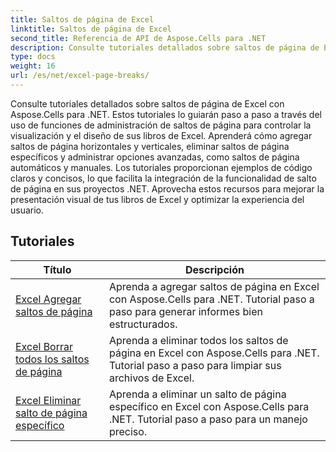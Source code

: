 ```yaml
---
title: Saltos de página de Excel
linktitle: Saltos de página de Excel
second_title: Referencia de API de Aspose.Cells para .NET
description: Consulte tutoriales detallados sobre saltos de página de Excel con Aspose.Cells para .NET. Mejore el diseño de sus libros de Excel con facilidad.
type: docs
weight: 16
url: /es/net/excel-page-breaks/
---
```

Consulte tutoriales detallados sobre saltos de página de Excel con Aspose.Cells para .NET. Estos tutoriales lo guiarán paso a paso a través del uso de funciones de administración de saltos de página para controlar la visualización y el diseño de sus libros de Excel. Aprenderá cómo agregar saltos de página horizontales y verticales, eliminar saltos de página específicos y administrar opciones avanzadas, como saltos de página automáticos y manuales. Los tutoriales proporcionan ejemplos de código claros y concisos, lo que facilita la integración de la funcionalidad de salto de página en sus proyectos .NET. Aprovecha estos recursos para mejorar la presentación visual de tus libros de Excel y optimizar la experiencia del usuario.

## Tutoriales 
| Título | Descripción |
| --- | --- |
| [Excel Agregar saltos de página](./excel-add-page-breaks/) | Aprenda a agregar saltos de página en Excel con Aspose.Cells para .NET. Tutorial paso a paso para generar informes bien estructurados. |  
| [Excel Borrar todos los saltos de página](./excel-clear-all-page-breaks/) | Aprenda a eliminar todos los saltos de página en Excel con Aspose.Cells para .NET. Tutorial paso a paso para limpiar sus archivos de Excel. |  
| [Excel Eliminar salto de página específico](./excel-remove-specific-page-break/) | Aprenda a eliminar un salto de página específico en Excel con Aspose.Cells para .NET. Tutorial paso a paso para un manejo preciso. |  
